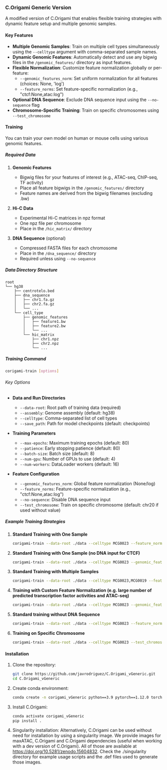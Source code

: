 ### C.Origami Generic Version

A modified version of C.Origami that enables flexible training strategies with dynamic feature setup and multiple genomic samples.

#### Key Features

- **Multiple Genomic Samples**: Train on multiple cell types simultaneously using the `--celltype` argument with comma-separated sample names.
- **Dynamic Genomic Features**: Automatically detect and use any bigwig files in the `/genomic_features/` directory as input features.
- **Flexible Normalization**: Customize feature normalization globally or per-feature:
  - `--genomic_features_norm`: Set uniform normalization for all features (choices: None, 'log')
  - `--feature_norms`: Set feature-specific normalization (e.g., "ctcf:None,atac:log")
- **Optional DNA Sequence**: Exclude DNA sequence input using the `--no-sequence` flag
- **Chromosome-Specific Training**: Train on specific chromosomes using `--test_chromosome`

#### Training

You can train your own model on human or mouse cells using various genomic features.

##### Required Data

1. **Genomic Features**
   - Bigwig files for your features of interest (e.g., ATAC-seq, ChIP-seq, TF activity)
   - Place all feature bigwigs in the `/genomic_features/` directory
   - Feature names are derived from the bigwig filenames (excluding .bw)

2. **Hi-C Data**
   - Experimental Hi-C matrices in npz format
   - One npz file per chromosome
   - Place in the `/hic_matrix/` directory

3. **DNA Sequence** (optional)
   - Compressed FASTA files for each chromosome
   - Place in the `/dna_sequence/` directory
   - Required unless using `--no-sequence`

##### Data Directory Structure

```
root
└── hg38
    ├── centrotelo.bed
    ├── dna_sequence
    │   ├── chr1.fa.gz
    │   ├── chr2.fa.gz
    │   └── ...
    └── cell_type
        ├── genomic_features
        │   ├── feature1.bw
        │   ├── feature2.bw
        │   └── ...
        └── hic_matrix
            ├── chr1.npz
            ├── chr2.npz
            └── ...
```

##### Training Command

```bash
corigami-train [options]
```

###### Key Options

- **Data and Run Directories**
  - `--data-root`: Root path of training data (required)
  - `--assembly`: Genome assembly (default: hg38)
  - `--celltype`: Comma-separated list of cell types
  - `--save_path`: Path for model checkpoints (default: checkpoints)

- **Training Parameters**
  - `--max-epochs`: Maximum training epochs (default: 80)
  - `--patience`: Early stopping patience (default: 80)
  - `--batch-size`: Batch size (default: 8)
  - `--num-gpu`: Number of GPUs to use (default: 4)
  - `--num-workers`: DataLoader workers (default: 16)

- **Feature Configuration**
  - `--genomic_features_norm`: Global feature normalization (None/log)
  - `--feature_norms`: Feature-specific normalization (e.g., "ctcf:None,atac:log")
  - `--no-sequence`: Disable DNA sequence input
  - `--test_chromosome`: Train on specific chromosome (default: chr20 if used without value)

##### Example Training Strategies

1. **Standard Training with One Sample**
   ```bash
   corigami-train --data-root ./data --celltype MCG0023 --feature_norms atac:'log',ctcf:None 
   ```
2. **Standard Training with One Sample (no DNA input for CTCF)**
   ```bash
   corigami-train --data-root ./data --celltype MCG0023 --genomic_features_norm 'log'
   ```
      
3. **Standard Training with Multiple Samples**
   ```bash
   corigami-train --data-root ./data --celltype MCG0023,MCG0019 --feature_norms atac:'log',ctcf:None 
   ```

4. **Training with Custom Feature Normalization (e.g. large number of predicted transcription factor activities and ATAC-seq)**
   ```bash
   corigami-train --data-root ./data --celltype MCG0023 --genomic_features_norm None --feature_norms atac:'log'
   ```

5. **Standard training without DNA Sequence**
   ```bash
   corigami-train --data-root ./data --celltype MCG0023 --feature_norms atac:'log',ctcf:None  --no-sequence
   ```

6. **Training on Specific Chromosome**
   ```bash
   corigami-train --data-root ./data --celltype MCG0023 --test_chromosome chr1
   ```

#### Installation

1. Clone the repository:
   ```bash
   git clone https://github.com/javrodriguez/C.Origami_vGeneric.git
   cd C.Origami_vGeneric
   ```

2. Create conda environment:
   ```bash
   conda create -n corigami_vGeneric python==3.9 pytorch==1.12.0 torchvision==0.13.0 pytorch-cuda=11.8 pandas==1.3.0 matplotlib==3.3.2 pybigwig==0.3.18 omegaconf==2.1.1 tqdm==4.64.0 pytorch-lightning=1.9 scikit-image lightning-bolts mkl==2024.0 -c pytorch -c nvidia
   ```

3. Install C.Origami:
   ```bash
   conda activate corigami_vGeneric
   pip install .
   ```

4. Singularity installation:
   Alternatively, C.Origami can be used without need for installation by using a singularity image.
   We provide images for maxATAC, C.Origami and C.Origami dependencies (useful when working with a dev version of C.Origami).
   All of those are available at https://doi.org/10.5281/zenodo.15604832.
   Check the ./singularity directory for example usage scripts and the .def files used to generate those images.
